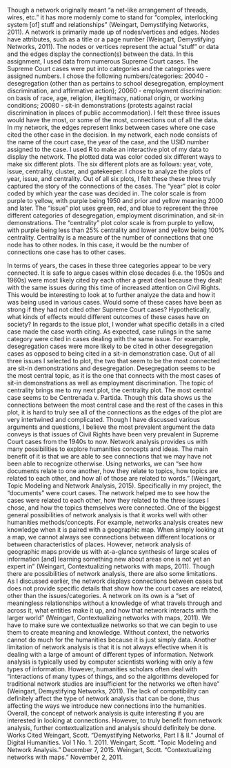 <p>Though a network originally meant “a net-like arrangement of threads, wires, etc.” it has more modernly come to stand for “complex, interlocking system [of] stuff and relationships” (Weingart, Demystifying Networks, 2011). A network is primarily made up of nodes/vertices and edges. Nodes have attributes, such as a title or a page number (Weingart, Demystifying Networks, 2011).  The nodes or vertices represent the actual “stuff” or data and the edges display the connection(s) between the data. In this assignment, I used data from numerous Supreme Court cases. The Supreme Court cases were put into categories and the categories were assigned numbers. I chose the following numbers/categories: 20040 - desegregation (other than as pertains to school desegregation, employment discrimination, and affirmative action); 20060 - employment discrimination: on basis of race, age, religion, illegitimacy, national origin, or working conditions; 20080 - sit-in demonstrations (protests against racial discrimination in places of public accommodation). I felt these three issues would have the most, or some of the most, connections out of all the data. In my network, the edges represent links between cases where one case cited the other case in the decision. In my network, each node consists of the name of the court case, the year of the case, and the USID number assigned to the case. I used R to make an interactive plot of my data to display the network. The plotted data was color coded six different ways to make six different plots. The six different plots are as follows: year, vote, issue, centrality, cluster, and gatekeeper. I chose to analyze the plots of year, issue, and centrality. Out of all six plots, I felt these these three truly captured the story of the connections of the cases. The “year” plot is color coded by which year the case was decided in. The color scale is from purple to yellow, with purple being 1950 and prior and yellow meaning 2000 and later. The “issue” plot uses green, red, and blue to represent the three different categories of desegregation, employment discrimination, and sit-in demonstrations. The “centrality” plot color scale is from purple to yellow, with purple being less than 25% centrality and lower and yellow being 100% centrality. Centrality is a measure of the number of connections that one node has to other nodes. In this case, it would be the number of connections one case has to other cases.</p>

<p>In terms of years, the cases in these three categories appear to be very connected. It is safe to argue cases within close decades (i.e. the 1950s and 1960s) were most likely cited by each other a great deal because they dealt with the same issues during this time of increased attention on Civil Rights. This would be interesting to look at to further analyze the data and how it was being used in various cases. Would some of these cases have been as strong if they had not cited other Supreme Court cases? Hypothetically, what kinds of effects would different outcomes of these cases have on society? In regards to the issue plot, I wonder what specific details in a cited case made the case worth citing. As expected, case rulings in the same category were cited in cases dealing with the same issue. For example, desegregation cases were more likely to be cited in other desegregation cases as opposed to being cited in a sit-in demonstration case. Out of all three issues I selected to plot, the two that seem to be the most connected are sit-in demonstrations and desegregation. Desegregation seems to be the most central topic, as it is the one that connects with the most cases of sit-in demonstrations as well as employment discrimination. The topic of centrality brings me to my next plot, the centrality plot. The most central case seems to be Centrenada v. Partida. Though this data shows us the connections between the most central case and the rest of the cases in this plot, it is hard to truly see all of the connections as the edges of the plot are very intertwined and complicated. Though I have discussed various arguments and questions, I believe the most prevalent argument the data conveys is that issues of Civil Rights have been very prevalent in Supreme Court cases from the 1940s to now. 
Network analysis provides us with many possibilities to explore humanities concepts and ideas. The main benefit of it is that we are able to see connections that we may have not been able to recognize otherwise. Using networks, we can “see how documents relate to one another, how they relate to topics, how topics are related to each other, and how all of those are related to words.” (Weingart, Topic Modeling and Network Analysis, 2015). Specifically in my project, the “documents” were court cases. The network helped me to see how the cases were related to each other, how they related to the three issues I chose, and how the topics themselves were connected. One of the biggest general possibilities of network analysis is that it works well with other humanities methods/concepts. For example, networks analysis creates new knowledge when it is paired with a geographic map. When simply looking at a map, we cannot always see connections between different locations or between characteristics of places. However, network analysis of geographic maps provide us with at-a-glance synthesis of large scales of information [and] learning something new about areas one is not yet an expert in” (Weingart, Contextualizing networks with maps, 2011). 
Though there are possibilities of network analysis, there are also some limitations. As I discussed earlier, the network displays connections between cases but does not provide specific details that show how the court cases are related, other than the issues/categories. A network on its own is a “set of meaningless relationships without a knowledge of what travels through and across it, what entities make it up, and how that network interacts with the larger world” (Weingart, Contextualizing networks with maps, 2011). We have to make sure we contextualize networks so that we can begin to use them to create meaning and knowledge. Without context, the networks cannot do much for the humanities because it is just simply data. Another limitation of network analysis is that it is not always effective when it is dealing with a large of amount of different types of information. Network analysis is typically used by computer scientists working with only a few types of information. However, humanities scholars often deal with “interactions of many types of things, and so the algorithms developed for traditional network studies are insufficient for the networks we often have” (Weingart, Demystifying Networks, 2011). The lack of compatibility can definitely affect the type of network analysis that can be done, thus affecting the ways we introduce new connections into the humanities. 
Overall, the concept of network analysis is quite interesting if you are interested in looking at connections. However, to truly benefit from network analysis, further contextualization and analysis should definitely be done. 
Works Cited
Weingart, Scott. “Demystifying Networks, Part I &amp; II.” Journal of Digital Humanities. Vol 1 No. 1. 2011.
Weingart, Scott. “Topic Modeling and Network Analysis.” December 7, 2015.
Weingart, Scott. “Contextualizing networks with maps.” November 2, 2011.</p>
